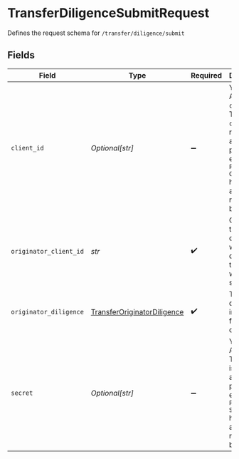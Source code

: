 # TransferDiligenceSubmitRequest

Defines the request schema for `/transfer/diligence/submit`


## Fields

| Field                                                                                                                                            | Type                                                                                                                                             | Required                                                                                                                                         | Description                                                                                                                                      |
| ------------------------------------------------------------------------------------------------------------------------------------------------ | ------------------------------------------------------------------------------------------------------------------------------------------------ | ------------------------------------------------------------------------------------------------------------------------------------------------ | ------------------------------------------------------------------------------------------------------------------------------------------------ |
| `client_id`                                                                                                                                      | *Optional[str]*                                                                                                                                  | :heavy_minus_sign:                                                                                                                               | Your Plaid API `client_id`. The `client_id` is required and may be provided either in the `PLAID-CLIENT-ID` header or as part of a request body. |
| `originator_client_id`                                                                                                                           | *str*                                                                                                                                            | :heavy_check_mark:                                                                                                                               | Client ID of the the originator whose diligence that you want to submit.                                                                         |
| `originator_diligence`                                                                                                                           | [TransferOriginatorDiligence](../../models/shared/transferoriginatordiligence.md)                                                                | :heavy_check_mark:                                                                                                                               | The diligence information for the originator.                                                                                                    |
| `secret`                                                                                                                                         | *Optional[str]*                                                                                                                                  | :heavy_minus_sign:                                                                                                                               | Your Plaid API `secret`. The `secret` is required and may be provided either in the `PLAID-SECRET` header or as part of a request body.          |